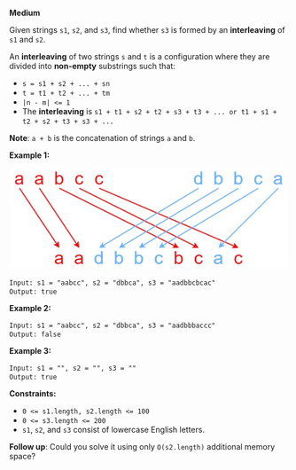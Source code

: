**Medium**

Given strings `s1`, `s2`, and `s3`, find whether `s3` is formed by an **interleaving** of `s1` and `s2`.

An **interleaving** of two strings `s` and `t` is a configuration where they are divided into **non-empty** substrings such that:

- `s = s1 + s2 + ... + sn`
- `t = t1 + t2 + ... + tm`
- `|n - m| <= 1`
- The **interleaving** is `s1 + t1 + s2 + t2 + s3 + t3 + ... or t1 + s1 + t2 + s2 + t3 + s3 + ...`

**Note**: `a + b` is the concatenation of strings `a` and `b`.

 

**Example 1:**

![97_interleaving_string](https://github.com/wilwfy/LeetCode/blob/master/0097.%20Interleaving%20String/97_interleaving_string.jpg?raw=true)
```
Input: s1 = "aabcc", s2 = "dbbca", s3 = "aadbbcbcac"
Output: true
```
**Example 2:**
```
Input: s1 = "aabcc", s2 = "dbbca", s3 = "aadbbbaccc"
Output: false
```
**Example 3:**
```
Input: s1 = "", s2 = "", s3 = ""
Output: true
``` 

**Constraints:**

- `0 <= s1.length, s2.length <= 100`
- `0 <= s3.length <= 200`
- `s1`, `s2`, and `s3` consist of lowercase English letters.
 

**Follow up**: Could you solve it using only `O(s2.length)` additional memory space?
